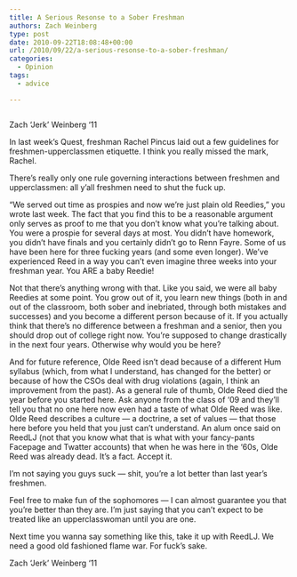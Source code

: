 ```yaml
---
title: A Serious Resonse to a Sober Freshman
authors: Zach Weinberg
type: post
date: 2010-09-22T18:08:48+00:00
url: /2010/09/22/a-serious-resonse-to-a-sober-freshman/
categories:
  - Opinion
tags:
  - advice

---
```

<div id="attachment_286" style="width: 166px" class="wp-caption alignleft">
  <a rel="attachment wp-att-286" href="http://www.reedquest.org/2010/09/a-serious-resonse-to-a-sober-freshman/questpic/"><img class="size-full wp-image-286" title="questpic" src="https://i0.wp.com/www.reedquest.org/wp-content/uploads/2010/09/questpic.jpg?resize=156%2C152" alt="" data-recalc-dims="1" /></a>
  
  <p class="wp-caption-text">
    Zach ‘Jerk’ Weinberg ‘11
  </p>
</div>

In last week’s Quest, freshman Rachel Pincus laid out a few guidelines for freshmen-upperclassmen etiquette. I think you really missed the mark, Rachel.

There’s really only one rule governing interactions between freshmen and upperclassmen: all y’all freshmen need to shut the fuck up.

“We served out time as prospies and now we’re just plain old Reedies,” you wrote last week. The fact that you find this to be a reasonable argument only serves as proof to me that you don’t know what you’re talking about. You were a prospie for several days at most. You didn’t have homework, you didn’t have finals and you certainly didn’t go to Renn Fayre. Some of us have been here for three fucking years (and some even longer). We’ve experienced Reed in a way you can’t even imagine three weeks into your freshman year. You ARE a baby Reedie!

Not that there’s anything wrong with that. Like you said, we were all baby Reedies at some point. You grow out of it, you learn new things (both in and out of the classroom, both sober and inebriated, through both mistakes and successes) and you become a different person because of it. If you actually think that there’s no difference between a freshman and a senior, then you should drop out of college right now. You’re supposed to change drastically in the next four years. Otherwise why would you be here?

And for future reference, Olde Reed isn’t dead because of a different Hum syllabus (which, from what I understand, has changed for the better) or because of how the CSOs deal with drug violations (again, I think an improvement from the past). As a general rule of thumb, Olde Reed died the year before you started here. Ask anyone from the class of ‘09 and they’ll tell you that no one here now even had a taste of what Olde Reed was like. Olde Reed describes a culture — a doctrine, a set of values — that those here before you held that you just can’t understand. An alum once said on ReedLJ (not that you know what that is what with your fancy-pants Facepage and Twatter accounts) that when he was here in the ‘60s, Olde Reed was already dead. It’s a fact. Accept it.

I’m not saying you guys suck — shit, you’re a lot better than last year’s freshmen.

Feel free to make fun of the sophomores — I can almost guarantee you that you’re better than they are. I’m just saying that you can’t expect to be treated like an upperclasswoman until you are one.

Next time you wanna say something like this, take it up with ReedLJ. We need a good old fashioned flame war. For fuck’s sake.

Zach ‘Jerk’ Weinberg ‘11